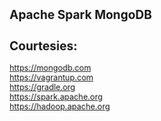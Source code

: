 Apache Spark MongoDB 
--------------------


Courtesies:
-----------
https://mongodb.com  
https://vagrantup.com  
https://gradle.org  
https://spark.apache.org  
https://hadoop.apache.org 